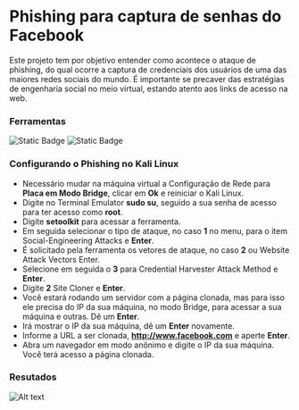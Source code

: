 # Phishing para captura de senhas do Facebook

Este projeto tem por objetivo entender como acontece o ataque de phishing, do qual ocorre a captura de credenciais dos usuários de uma das maiores redes sociais do mundo. É importante se precaver das estratégias de engenharia social no meio virtual, estando atento aos links de acesso na web. 

### Ferramentas
![Static Badge](https://img.shields.io/badge/Kali%20Linux-black?style=flat&logo=Kali%20Linux&logoColor=white&logoSize=auto&link=https%3A%2F%2Fwww.kali.org%2F)
![Static Badge](https://img.shields.io/badge/Setoolkit-black?style=flat&logo=GNOME%20Terminal&logoColor=white&logoSize=auto&link=https%3A%2F%2Fwww.kali.org%2F)

### Configurando o Phishing no Kali Linux

- Necessário mudar na máquina virtual a Configuração de Rede para **Placa em Modo Bridge**, clicar em **Ok** e reiniciar o Kali Linux. 
- Digite no Terminal Emulator **sudo su**, seguido a sua senha de acesso para ter acesso como **root**.
- Digite **setoolkit** para acessar a ferramenta.
- Em seguida selecionar o tipo de ataque, no caso **1** no menu, para o item Social-Engineering Attacks e **Enter**.
- É solicitado pela ferramenta os vetores de ataque, no caso **2** ou Website Attack Vectors Enter.
- Selecione em seguida o **3** para Credential Harvester Attack Method e **Enter**.
- Digite **2** Site Cloner e **Enter**.
- Você estará rodando um servidor com a página clonada, mas para isso ele precisa do IP da sua máquina, no modo Bridge, para acessar a sua máquina e outras. Dê um **Enter**.
- Irá mostrar o IP da sua máquina, dê um **Enter** novamente.
- Informe a URL a ser clonada, **http://www.facebook.com** e aperte **Enter**.
- Abra um navegador em modo anônimo e digite o IP da sua máquina. Você terá acesso a página clonada.

### Resutados

![Alt text](./passwd.png "Optional title")
